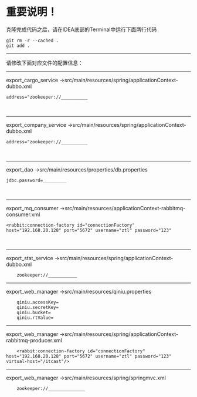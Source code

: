 # 重要说明！



克隆完成代码之后，请在IDEA底部的Terminal中运行下面两行代码

```
git rm -r --cached .
git add .
```



------

请修改下面对应文件的配置信息：
	
	

------

export_cargo_service ->src/main/resources/spring/applicationContext-dubbo.xml

	address="zookeeper://__________

​	

------


export_company_service ->src/main/resources/spring/applicationContext-dubbo.xml

	address="zookeeper://__________

​	

------

export_dao ->src/main/resources/properties/db.properties



```
jdbc.password=_________
```




​	

------

export_mq_consumer ->src/main/resources/applicationContext-rabbitmq-consumer.xml

	<rabbit:connection-factory id="connectionFactory" host="192.168.20.128" port="5672" username="ztl" password="123"

​	



------

export_stat_service ->src/main/resources/spring/applicationContext-dubbo.xml



```
	zookeeper://___________
```



------

export_web_manager ->src/main/resources/qiniu.properties

```
	qiniu.accessKey=
	qiniu.secretKey=
	qiniu.bucket=
	qiniu.rtValue=
```



------

export_web_manager ->src/main/resources/spring/applicationContext-rabbitmq-producer.xml

```
	<rabbit:connection-factory id="connectionFactory" host="192.168.20.128" port="5672" username="ztl" password="123" virtual-host="/itcast"/>
```



------

export_web_manager ->src/main/resources/spring/springmvc.xml

```
	zookeeper://______________
```



